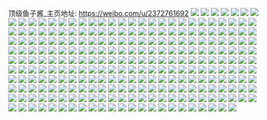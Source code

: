 顶级鱼子酱_主页地址: https://weibo.com/u/2372761692 
![](https://wx4.sinaimg.cn/mw2000/8d6d785cly1h914aed8jvj22c02c0qv6.jpg) 
![](https://wx4.sinaimg.cn/mw2000/8d6d785cly1h914avdiabj22c02c0x6p.jpg) 
![](https://wx4.sinaimg.cn/mw2000/8d6d785cly1h914a1ccecj22bc3341kz.jpg) 
![](https://wx4.sinaimg.cn/mw2000/8d6d785cly1h914a3zl7oj22bc3347wi.jpg) 
![](https://wx4.sinaimg.cn/mw2000/8d6d785cly1h9149wkaz4j22c0340u0y.jpg) 
![](https://wx4.sinaimg.cn/mw2000/8d6d785cly1h914birhxoj22c0340qv7.jpg) 
![](https://wx4.sinaimg.cn/mw2000/8d6d785cly1h914b7ea7mj22c0340x6r.jpg) 
![](https://wx4.sinaimg.cn/mw2000/8d6d785cly1h914b0knw5j22c0340x6r.jpg) 
![](https://wx4.sinaimg.cn/mw2000/8d6d785cly1h914bvfz3dj22c0340e83.jpg) 
![](https://wx4.sinaimg.cn/mw2000/8d6d785cly1h914bbndi3j23402c0kjm.jpg) 
![](https://wx4.sinaimg.cn/mw2000/8d6d785cly1h914fxuq6nj22c02c0qv5.jpg) 
![](https://wx4.sinaimg.cn/mw2000/8d6d785cly1h914br6i0ej22c02c07wi.jpg) 
![](https://wx4.sinaimg.cn/mw2000/8d6d785cly1h914hsrr8jj23402c0npe.jpg) 
![](https://wx4.sinaimg.cn/mw2000/8d6d785cly1h914i5soxbj22dr367e84.jpg) 
![](https://wx4.sinaimg.cn/mw2000/8d6d785cly1h914fz2g0hj21h02h24fh.jpg) 
![](https://wx4.sinaimg.cn/mw2000/8d6d785cly1h914jr07s6j22c03404qs.jpg) 
![](https://wx4.sinaimg.cn/mw2000/8d6d785cly1h914m9v4fkj20u01hctl5.jpg) 
![](https://wx4.sinaimg.cn/mw2000/8d6d785cly1h7whe99oyhj22c0340x6r.jpg) 
![](https://wx4.sinaimg.cn/mw2000/8d6d785cly1h7whedj1kkj236c367hdx.jpg) 
![](https://wx4.sinaimg.cn/mw2000/8d6d785cly1h7wheimqjdj22c02c0kjl.jpg) 
![](https://wx4.sinaimg.cn/mw2000/8d6d785cly1h7wheaiqh1j22c0340x6p.jpg) 
![](https://wx4.sinaimg.cn/mw2000/8d6d785cly1h7whe85tkej236c367npi.jpg) 
![](https://wx4.sinaimg.cn/mw2000/8d6d785cly1h7whembxkkj22c03407wj.jpg) 
![](https://wx4.sinaimg.cn/mw2000/8d6d785cly1h7whehuwstj236c367x6t.jpg) 
![](https://wx4.sinaimg.cn/mw2000/8d6d785cly1h7whek09emj22c0340b2b.jpg) 
![](https://wx4.sinaimg.cn/mw2000/8d6d785cly1h7whefdl23j22c03404qr.jpg) 
![](https://wx4.sinaimg.cn/mw2000/8d6d785cly1h7whel6l61j22c03401ky.jpg) 
![](https://wx4.sinaimg.cn/mw2000/8d6d785cly1h7when1hmjj20u01hcnfd.jpg) 
![](https://wx4.sinaimg.cn/mw2000/8d6d785cly1h7whenwyk0j22c0340x6q.jpg) 
![](https://wx4.sinaimg.cn/mw2000/8d6d785cly1h0jy9fyih4j224f2twkjm.jpg) 
![](https://wx4.sinaimg.cn/mw2000/8d6d785cly1h0jyac5338j20mi0u0gt5.jpg) 
![](https://wx4.sinaimg.cn/mw2000/8d6d785cly1h0jyae472wj20u01hch25.jpg) 
![](https://wx4.sinaimg.cn/mw2000/8d6d785cly1h0jy9pp0tzj22c03407wj.jpg) 
![](https://wx4.sinaimg.cn/mw2000/8d6d785cly1h0jy9mmjt9j20mi0u047p.jpg) 
![](https://wx4.sinaimg.cn/mw2000/8d6d785cly1h0jy9l7rm6j213u0tunc8.jpg) 
![](https://wx4.sinaimg.cn/mw2000/8d6d785cly1h0jy9rtxpbj20qr0qrk07.jpg) 
![](https://wx4.sinaimg.cn/mw2000/8d6d785cly1h0jy9x31wpj22c0340hdu.jpg) 
![](https://wx4.sinaimg.cn/mw2000/8d6d785cly1h0jy9ub8arj20np0xek1w.jpg) 
![](https://wx4.sinaimg.cn/mw2000/8d6d785cly1h0jya0g6kxj22t22c0b2a.jpg) 
![](https://wx4.sinaimg.cn/mw2000/8d6d785cly1h0jy9crbtsj24mo334qva.jpg) 
![](https://wx4.sinaimg.cn/mw2000/8d6d785cly1h0jyaemkshj21hc0mc77c.jpg) 
![](https://wx4.sinaimg.cn/mw2000/8d6d785cly1gzt8mqclvlj23344mo4qu.jpg) 
![](https://wx4.sinaimg.cn/mw2000/8d6d785cly1gzt8ksdrqsj222o340x6p.jpg) 
![](https://wx4.sinaimg.cn/mw2000/8d6d785cly1gzt8l5rdjdj24mo334nph.jpg) 
![](https://wx4.sinaimg.cn/mw2000/8d6d785cly1gzt8m77p9qj24mo334x6s.jpg) 
![](https://wx4.sinaimg.cn/mw2000/8d6d785cly1gzt8mmm3mij234022ob2b.jpg) 
![](https://wx4.sinaimg.cn/mw2000/8d6d785cly1gzt8meh34ej24mo3347wk.jpg) 
![](https://wx4.sinaimg.cn/mw2000/8d6d785cly1gzt8kpi7caj24mo334nph.jpg) 
![](https://wx4.sinaimg.cn/mw2000/8d6d785cly1gzt8mhc09yj24mo3347wj.jpg) 
![](https://wx4.sinaimg.cn/mw2000/8d6d785cly1gzt8ml2536j24mo334kjp.jpg) 
![](https://wx4.sinaimg.cn/mw2000/8d6d785cly1gyxx2zne5yj20u014048o.jpg) 
![](https://wx4.sinaimg.cn/mw2000/8d6d785cly1gwgqk2vxmmj22c0340e81.jpg) 
![](https://wx4.sinaimg.cn/mw2000/8d6d785cly1gwgqkif43wj22c03404qr.jpg) 
![](https://wx4.sinaimg.cn/mw2000/8d6d785cly1gwgqkemq1bj22c0340u0y.jpg) 
![](https://wx4.sinaimg.cn/mw2000/8d6d785cly1gwgqjzy9nhj22c03401kz.jpg) 
![](https://wx4.sinaimg.cn/mw2000/8d6d785cly1gwgqkllqgoj22c03404qr.jpg) 
![](https://wx4.sinaimg.cn/mw2000/8d6d785cly1gwgqk9sblcj22c0340hdw.jpg) 
![](https://wx4.sinaimg.cn/mw2000/8d6d785cly1gwgqkc7f0ij224k2u37wi.jpg) 
![](https://wx4.sinaimg.cn/mw2000/8d6d785cly1gwgqkmteijj22c0340kjm.jpg) 
![](https://wx4.sinaimg.cn/mw2000/8d6d785cly1gwgqkgj45qj22c03404qs.jpg) 
![](https://wx4.sinaimg.cn/mw2000/8d6d785cly1gwgqknxdioj22c03401ky.jpg) 
![](https://wx4.sinaimg.cn/mw2000/8d6d785cly1gwgqkr4sefj223n2wdx6p.jpg) 
![](https://wx4.sinaimg.cn/mw2000/8d6d785cly1gwgqkp530wj22c0340qv6.jpg) 
![](https://wx4.sinaimg.cn/mw2000/8d6d785cly1gvzeeom679j22c0340npg.jpg) 
![](https://wx4.sinaimg.cn/mw2000/8d6d785cly1gvzecj0mwwj22c0340kjm.jpg) 
![](https://wx4.sinaimg.cn/mw2000/8d6d785cly1gvzecktoqzj22c0340npe.jpg) 
![](https://wx4.sinaimg.cn/mw2000/8d6d785cly1gvzecme28yj22c0340npe.jpg) 
![](https://wx4.sinaimg.cn/mw2000/8d6d785cly1gvzeco4pgtj22c0340qv6.jpg) 
![](https://wx4.sinaimg.cn/mw2000/8d6d785cly1gvzechsd1tj22c0340npe.jpg) 
![](https://wx4.sinaimg.cn/mw2000/8d6d785cly1gvzecrbxjcj22c03401kz.jpg) 
![](https://wx4.sinaimg.cn/mw2000/8d6d785cly1gvzeekixotj23402c0b2a.jpg) 
![](https://wx4.sinaimg.cn/mw2000/8d6d785cly1gvzect7sdnj22c0340e83.jpg) 
![](https://wx4.sinaimg.cn/mw2000/8d6d785cly1gvzefcnt56j22c0340hdt.jpg) 
![](https://wx4.sinaimg.cn/mw2000/8d6d785cly1gvzecw7azvj22c0340npe.jpg) 
![](https://wx4.sinaimg.cn/mw2000/8d6d785cly1gvzefei0fmj22c03404qr.jpg) 
![](https://wx4.sinaimg.cn/mw2000/002AzRHSly1gvfaao1qpvj62c033y00002.jpg) 
![](https://wx4.sinaimg.cn/mw2000/002AzRHSly1gvfaarivmaj63402c01kz02.jpg) 
![](https://wx4.sinaimg.cn/mw2000/8d6d785cly1gvfaauxyuwj23402byu0y.jpg) 
![](https://wx4.sinaimg.cn/mw2000/002AzRHSly1gvfaay9wi6j620830c4qs02.jpg) 
![](https://wx4.sinaimg.cn/mw2000/002AzRHSly1gvfab0q4d6j62c03401kz02.jpg) 
![](https://wx4.sinaimg.cn/mw2000/002AzRHSly1gvfab394cbj62c033yu0z02.jpg) 
![](https://wx4.sinaimg.cn/mw2000/002AzRHSly1gvfab6apnij62c033yhdv02.jpg) 
![](https://wx4.sinaimg.cn/mw2000/002AzRHSly1gvfab8zyzyj62c033yqv702.jpg) 
![](https://wx4.sinaimg.cn/mw2000/002AzRHSly1gvfabc0s6ej62c033yx6r02.jpg) 
![](https://wx4.sinaimg.cn/mw2000/8d6d785cly1gvfabcofamj20n01dq17y.jpg) 
![](https://wx4.sinaimg.cn/mw2000/002AzRHSly1gvfabf85b0j62c033ye8302.jpg) 
![](https://wx4.sinaimg.cn/mw2000/8d6d785cly1gvfaaktol9j22bc3347wj.jpg) 
![](https://wx4.sinaimg.cn/mw2000/8d6d785cly1gvfabntaouj235s35sqv9.jpg) 
![](https://wx4.sinaimg.cn/mw2000/002AzRHSly1gvfabwcya4j635s35shdx02.jpg) 
![](https://wx4.sinaimg.cn/mw2000/002AzRHSly1gvfac0r32jj62bc334u0z02.jpg) 
![](https://wx4.sinaimg.cn/mw2000/002AzRHSgy1gvfaeqyl5rj62c02c0u0x02.jpg) 
![](https://wx4.sinaimg.cn/mw2000/002AzRHSgy1gvfaepehy2j61h02m84qq02.jpg) 
![](https://wx4.sinaimg.cn/mw2000/002AzRHSgy1gvfaeszrx9j61um2pgkjl02.jpg) 
![](https://wx4.sinaimg.cn/mw2000/8d6d785cly1gs995tq66nj23402c0npd.jpg) 
![](https://wx4.sinaimg.cn/mw2000/8d6d785cly1gs995wnk08j22c0340npe.jpg) 
![](https://wx4.sinaimg.cn/mw2000/8d6d785cly1gs995pbx63j23402c0x6r.jpg) 
![](https://wx4.sinaimg.cn/mw2000/8d6d785cly1gs995zyjvej22c0340b2a.jpg) 
![](https://wx4.sinaimg.cn/mw2000/8d6d785cly1gs9962j95rj22c0340x6p.jpg) 
![](https://wx4.sinaimg.cn/mw2000/8d6d785cly1gs995rctb1j22c0340u0x.jpg) 
![](https://wx4.sinaimg.cn/mw2000/8d6d785cly1gr8t61nnvhj22c0340u0x.jpg) 
![](https://wx4.sinaimg.cn/mw2000/8d6d785cly1gr8t7194ikj22c0340e82.jpg) 
![](https://wx4.sinaimg.cn/mw2000/8d6d785cly1gr8t4r3u20j22c0340e83.jpg) 
![](https://wx4.sinaimg.cn/mw2000/8d6d785cly1gr8t6pd1gtj22c03404qq.jpg) 
![](https://wx4.sinaimg.cn/mw2000/8d6d785cly1gr8szu6hskj22c0340hdu.jpg) 
![](https://wx4.sinaimg.cn/mw2000/8d6d785cly1gr8t5te2gpj22311u5x6q.jpg) 
![](https://wx4.sinaimg.cn/mw2000/8d6d785cly1gr8t7dnbzdj22c02mznpd.jpg) 
![](https://wx4.sinaimg.cn/mw2000/8d6d785cly1gr8t1cspcqj22502uoe83.jpg) 
![](https://wx4.sinaimg.cn/mw2000/8d6d785cly1gr8t7694r6j22c03401ky.jpg) 
![](https://wx4.sinaimg.cn/mw2000/8d6d785cly1gr8t2uim2zj22c0340qv6.jpg) 
![](https://wx4.sinaimg.cn/mw2000/8d6d785cly1gr8t7agycpj23402c0u0x.jpg) 
![](https://wx4.sinaimg.cn/mw2000/8d6d785cly1gr8t7gj83qj22c0340u0x.jpg) 
![](https://wx4.sinaimg.cn/mw2000/8d6d785cly1gr8t7k6fxjj23402c0x6p.jpg) 
![](https://wx4.sinaimg.cn/mw2000/8d6d785cly1gr8t7nqtfwj23402c0qv5.jpg) 
![](https://wx4.sinaimg.cn/mw2000/8d6d785cly1gr8t7q063xj22c0340b29.jpg) 
![](https://wx4.sinaimg.cn/mw2000/8d6d785cgy1gkb5wy9gxkj22c02c0e82.jpg) 
![](https://wx4.sinaimg.cn/mw2000/8d6d785cgy1gkb5ws0hq8j22c0340u0x.jpg) 
![](https://wx4.sinaimg.cn/mw2000/8d6d785cgy1gkb5wq2pkbj22c03401ky.jpg) 
![](https://wx4.sinaimg.cn/mw2000/8d6d785cgy1gkb5x27xfqj23402c0npe.jpg) 
![](https://wx4.sinaimg.cn/mw2000/8d6d785cgy1gkb5wvk7lwj22c02c0npd.jpg) 
![](https://wx4.sinaimg.cn/mw2000/8d6d785cgy1gkb5x5939mj22c02c0npd.jpg) 
![](https://wx4.sinaimg.cn/mw2000/8d6d785cly1gka09pmlssj22c035bqv5.jpg) 
![](https://wx4.sinaimg.cn/mw2000/8d6d785cly1gka09s3fn8j22c035jhdu.jpg) 
![](https://wx4.sinaimg.cn/mw2000/8d6d785cly1gka09uct7pj22c03407wj.jpg) 
![](https://wx4.sinaimg.cn/mw2000/8d6d785cly1gka05w1dkvj22c0340hdt.jpg) 
![](https://wx4.sinaimg.cn/mw2000/8d6d785cly1gka07cfmoej21sg1scnpg.jpg) 
![](https://wx4.sinaimg.cn/mw2000/8d6d785cly1gka061q4p3j21u02g01ky.jpg) 
![](https://wx4.sinaimg.cn/mw2000/8d6d785cly1gka05jxkzrj22c0340npe.jpg) 
![](https://wx4.sinaimg.cn/mw2000/8d6d785cly1gka05adjqnj22c03407wk.jpg) 
![](https://wx4.sinaimg.cn/mw2000/8d6d785cly1gka05pitw5j22c02c0hdt.jpg) 
![](https://wx4.sinaimg.cn/mw2000/8d6d785cly1gka05d12oej22c0340x6p.jpg) 
![](https://wx4.sinaimg.cn/mw2000/8d6d785cly1gka05l4ouhj20wm0iydnn.jpg) 
![](https://wx4.sinaimg.cn/mw2000/8d6d785cly1gka05g67f9j22c03401kz.jpg) 
![](https://wx4.sinaimg.cn/mw2000/8d6d785cgy1gja6f9csy9j22bb3324qq.jpg) 
![](https://wx4.sinaimg.cn/mw2000/8d6d785cgy1gja6fb9b1ej22bb332b2a.jpg) 
![](https://wx4.sinaimg.cn/mw2000/8d6d785cgy1gja6fd8vp3j227i2y1u0x.jpg) 
![](https://wx4.sinaimg.cn/mw2000/8d6d785cgy1gja6ffo7upj21o0280kjl.jpg) 
![](https://wx4.sinaimg.cn/mw2000/8d6d785cgy1gja6fjrvztj22bb332hdv.jpg) 
![](https://wx4.sinaimg.cn/mw2000/8d6d785cgy1gja6fmsltkj22c0340hdu.jpg) 
![](https://wx4.sinaimg.cn/mw2000/8d6d785cly1gj35a8adldj22c02c0qv5.jpg) 
![](https://wx4.sinaimg.cn/mw2000/8d6d785cly1gj35agz3t6j22c0340qv7.jpg) 
![](https://wx4.sinaimg.cn/mw2000/8d6d785cly1gj35blpunpj22c02c0b29.jpg) 
![](https://wx4.sinaimg.cn/mw2000/8d6d785cly1gj35aymjdrj22c02c0e82.jpg) 
![](https://wx4.sinaimg.cn/mw2000/8d6d785cly1gj35alofaej22c03407wi.jpg) 
![](https://wx4.sinaimg.cn/mw2000/8d6d785cly1gj35a26ilyj22c02c0qv5.jpg) 
![](https://wx4.sinaimg.cn/mw2000/8d6d785cly1gij9ly03nyj20u01gh4qp.jpg) 
![](https://wx4.sinaimg.cn/mw2000/8d6d785cgy1ggwogkt8pkj224h24hnpe.jpg) 
![](https://wx4.sinaimg.cn/mw2000/8d6d785cgy1ggwogu37rzj22022ge1kz.jpg) 
![](https://wx4.sinaimg.cn/mw2000/8d6d785cgy1ggwogv6rzdj22c02c0kjl.jpg) 
![](https://wx4.sinaimg.cn/mw2000/8d6d785cgy1ggwogmiu33j23402c0e83.jpg) 
![](https://wx4.sinaimg.cn/mw2000/8d6d785cgy1ggwogsg0psj223y2661ky.jpg) 
![](https://wx4.sinaimg.cn/mw2000/8d6d785cgy1ggwogoo8owj228l360x6q.jpg) 
![](https://wx4.sinaimg.cn/mw2000/8d6d785cgy1ggwogq63f6j22c02c0qv5.jpg) 
![](https://wx4.sinaimg.cn/mw2000/8d6d785cgy1ggwogjh3dwj22c02c01ky.jpg) 
![](https://wx4.sinaimg.cn/mw2000/8d6d785cgy1ggwogr1xigj22de2c0kjl.jpg) 
![](https://wx4.sinaimg.cn/mw2000/8d6d785cgy1ggr2evn9j2j22c02c04qq.jpg) 
![](https://wx4.sinaimg.cn/mw2000/8d6d785cgy1ggr2et2benj22c02c0npe.jpg) 
![](https://wx4.sinaimg.cn/mw2000/8d6d785cgy1ggr2eud92gj22c02c0hdu.jpg) 
![](https://wx4.sinaimg.cn/mw2000/8d6d785cgy1ggr2f17484j2238238kjl.jpg) 
![](https://wx4.sinaimg.cn/mw2000/8d6d785cgy1ggr2erqgpkj22c0340u0y.jpg) 
![](https://wx4.sinaimg.cn/mw2000/8d6d785cgy1ggr2eqc2tij22c02c0kjm.jpg) 
![](https://wx4.sinaimg.cn/mw2000/8d6d785cgy1ggr2f095fbj22c02c0x6p.jpg) 
![](https://wx4.sinaimg.cn/mw2000/8d6d785cgy1ggr2ex4l62j23402c0e83.jpg) 
![](https://wx4.sinaimg.cn/mw2000/8d6d785cgy1ggr2eyx64hj23402c0npf.jpg) 
![](https://wx4.sinaimg.cn/mw2000/8d6d785cly1ggp32lsgc5j22c0340qv5.jpg) 
![](https://wx4.sinaimg.cn/mw2000/8d6d785cgy1gg0equyru4j21400u0wlj.jpg) 
![](https://wx4.sinaimg.cn/mw2000/8d6d785cgy1gg0eqwkptlj21400u0ai3.jpg) 
![](https://wx4.sinaimg.cn/mw2000/8d6d785cgy1gg0eqxrx6wj22c02c07wh.jpg) 
![](https://wx4.sinaimg.cn/mw2000/8d6d785cgy1gg0eqvp07fj22512axkjl.jpg) 
![](https://wx4.sinaimg.cn/mw2000/8d6d785cgy1gg0equk2j4j21400u0n3j.jpg) 
![](https://wx4.sinaimg.cn/mw2000/8d6d785cgy1gg0er1a9isj228u223kjl.jpg) 
![](https://wx4.sinaimg.cn/mw2000/8d6d785cgy1gg0elubxebj20tz0zs0w3.jpg) 
![](https://wx4.sinaimg.cn/mw2000/8d6d785cgy1gg0els1xj7j23402c0e82.jpg) 
![](https://wx4.sinaimg.cn/mw2000/8d6d785cgy1gg0elvsnppj20tz0zwq5h.jpg) 
![](https://wx4.sinaimg.cn/mw2000/8d6d785cgy1gg0elx6knmj22c02c0e81.jpg) 
![](https://wx4.sinaimg.cn/mw2000/8d6d785cgy1gg0elssx9xj225e2pjhdt.jpg) 
![](https://wx4.sinaimg.cn/mw2000/8d6d785cgy1gg0elr0s81j20tz0zn0wt.jpg) 
![](https://wx4.sinaimg.cn/mw2000/8d6d785cgy1gg0elwg6hvj20tz106adi.jpg) 
![](https://wx4.sinaimg.cn/mw2000/8d6d785cgy1gg0elts7kij23402c0u0x.jpg) 
![](https://wx4.sinaimg.cn/mw2000/8d6d785cgy1gg0elvbtt1j20tz0zrwjr.jpg) 
![](https://wx4.sinaimg.cn/mw2000/8d6d785cgy1gdkbf91numj22c02c0b2b.jpg) 
![](https://wx4.sinaimg.cn/mw2000/8d6d785cgy1gdkbdzfbd5j20s910haoc.jpg) 
![](https://wx4.sinaimg.cn/mw2000/8d6d785cgy1gdkbes0vjnj22c03401l2.jpg) 
![](https://wx4.sinaimg.cn/mw2000/8d6d785cgy1gdkbedqwsnj22c0340qva.jpg) 
![](https://wx4.sinaimg.cn/mw2000/8d6d785cgy1gdkbflkx75j22c0340kjo.jpg) 
![](https://wx4.sinaimg.cn/mw2000/8d6d785cgy1gdkbf23l9ej22c02c0x6r.jpg) 
![](https://wx4.sinaimg.cn/mw2000/8d6d785cgy1gc0w0qjxbzj20u00ugh9y.jpg) 
![](https://wx4.sinaimg.cn/mw2000/8d6d785cgy1gc0w0pl9avj20u011f4qp.jpg) 
![](https://wx4.sinaimg.cn/mw2000/8d6d785cgy1gc0w0rwc70j20u011t7wh.jpg) 
![](https://wx4.sinaimg.cn/mw2000/8d6d785cgy1gc0w0tle0tj20v91voe81.jpg) 
![](https://wx4.sinaimg.cn/mw2000/8d6d785cgy1gbf9662pnhj20u01sxq69.jpg) 
![](https://wx4.sinaimg.cn/mw2000/8d6d785cly1gb39jhdallj22c02c07wh.jpg) 
![](https://wx4.sinaimg.cn/mw2000/8d6d785cly1gb39jmo03wj22c0340x6p.jpg) 
![](https://wx4.sinaimg.cn/mw2000/8d6d785cly1gb39jk37d0j20v90z111z.jpg) 
![](https://wx4.sinaimg.cn/mw2000/8d6d785cly1gb39jpnewvj22c037onpe.jpg) 
![](https://wx4.sinaimg.cn/mw2000/8d6d785cly1gb39ju9labj22c02c0qv6.jpg) 
![](https://wx4.sinaimg.cn/mw2000/8d6d785cly1gb39jjao2lj21sg1sce81.jpg) 
![](https://wx4.sinaimg.cn/mw2000/8d6d785cly1gb39jrk327j22c02c0npd.jpg) 
![](https://wx4.sinaimg.cn/mw2000/8d6d785cly1gb39jx5r5jj22aa340kjm.jpg) 
![](https://wx4.sinaimg.cn/mw2000/8d6d785cly1gb39jzam6pj22c02c07wi.jpg) 
![](https://wx4.sinaimg.cn/mw2000/8d6d785cly1galxcwsep1j22c02c0npd.jpg) 
![](https://wx4.sinaimg.cn/mw2000/8d6d785cly1galxcttx1jj22c0340x6q.jpg) 
![](https://wx4.sinaimg.cn/mw2000/8d6d785cly1galxdbm8m7j22c02c07wi.jpg) 
![](https://wx4.sinaimg.cn/mw2000/8d6d785cly1galxczp38qj22c02c0x6p.jpg) 
![](https://wx4.sinaimg.cn/mw2000/8d6d785cly1galxd2ukf3j22c02c01ky.jpg) 
![](https://wx4.sinaimg.cn/mw2000/8d6d785cly1galxd5a9ofj22c02c0kjl.jpg) 
![](https://wx4.sinaimg.cn/mw2000/8d6d785cgy1gakt56m13nj22c02c0x6p.jpg) 
![](https://wx4.sinaimg.cn/mw2000/8d6d785cgy1gakt4p88f1j20rq0r7q94.jpg) 
![](https://wx4.sinaimg.cn/mw2000/8d6d785cgy1gakt4l51xtj20r50pq0xx.jpg) 
![](https://wx4.sinaimg.cn/mw2000/8d6d785cgy1gakt4mpn22j20u00wnakv.jpg) 
![](https://wx4.sinaimg.cn/mw2000/8d6d785cgy1gakt50j9e7j22c03401l0.jpg) 
![](https://wx4.sinaimg.cn/mw2000/8d6d785cgy1gakt4odjv4j20tz0towot.jpg) 
![](https://wx4.sinaimg.cn/mw2000/8d6d785cgy1gakt4kaltcj20q40pl42b.jpg) 
![](https://wx4.sinaimg.cn/mw2000/8d6d785cgy1gakt5dlkigj22c02c0hdu.jpg) 
![](https://wx4.sinaimg.cn/mw2000/8d6d785cgy1gakt69m0spj22c02b2kjn.jpg) 
![](https://wx4.sinaimg.cn/mw2000/8d6d785cly1gagcx3gythj22c02c0qv5.jpg) 
![](https://wx4.sinaimg.cn/mw2000/8d6d785cly1gagcx9jodej22c02c0npd.jpg) 
![](https://wx4.sinaimg.cn/mw2000/8d6d785cly1gagcwk3oo5j22c02c0npd.jpg) 
![](https://wx4.sinaimg.cn/mw2000/8d6d785cly1gagcwou1eaj22c03401kx.jpg) 
![](https://wx4.sinaimg.cn/mw2000/8d6d785cly1gagcvsep1ij22c03404qr.jpg) 
![](https://wx4.sinaimg.cn/mw2000/8d6d785cly1gagcwtzm9dj22c03407wh.jpg) 
![](https://wx4.sinaimg.cn/mw2000/8d6d785cly1gagcxjrkh3j22c02c0x6p.jpg) 
![](https://wx4.sinaimg.cn/mw2000/8d6d785cly1gagcxdgm2kj22c02c0e81.jpg) 
![](https://wx4.sinaimg.cn/mw2000/8d6d785cly1gagcwdqxu6j22802yo7wj.jpg) 
![](https://wx4.sinaimg.cn/mw2000/8d6d785cly1ga98xeokztj20dw0dwabg.jpg) 
![](https://wx4.sinaimg.cn/mw2000/8d6d785cly1ga98xdxvhpj216o1kue81.jpg) 
![](https://wx4.sinaimg.cn/mw2000/8d6d785cly1ga98xg2qk1j22c0340b2a.jpg) 
![](https://wx4.sinaimg.cn/mw2000/8d6d785cly1ga98xhvi0rj22c0340e82.jpg) 
![](https://wx4.sinaimg.cn/mw2000/8d6d785cly1ga8pzc0anzj22c02c07wj.jpg) 
![](https://wx4.sinaimg.cn/mw2000/8d6d785cly1ga8pz14179j21o02yoe88.jpg) 
![](https://wx4.sinaimg.cn/mw2000/8d6d785cly1ga8pzgeoalj22c0340b2a.jpg) 
![](https://wx4.sinaimg.cn/mw2000/8d6d785cly1ga8pzkxb0tj22c0340e82.jpg) 
![](https://wx4.sinaimg.cn/mw2000/8d6d785cly1ga8pzi9eahj22c02c07wh.jpg) 
![](https://wx4.sinaimg.cn/mw2000/8d6d785cly1ga8pz4uxooj22c0340kjm.jpg) 
![](https://wx4.sinaimg.cn/mw2000/8d6d785cly1ga8pz8akzuj22c03404qr.jpg) 
![](https://wx4.sinaimg.cn/mw2000/8d6d785cly1ga8pzjqpcbj22c0340qv6.jpg) 
![](https://wx4.sinaimg.cn/mw2000/8d6d785cly1ga8pzmarkij22c0340e82.jpg) 
![](https://wx4.sinaimg.cn/mw2000/8d6d785cgy1g9hnuv6chbj23402c0hdu.jpg) 
![](https://wx4.sinaimg.cn/mw2000/8d6d785cgy1g9hnualxgvj22c0340npe.jpg) 
![](https://wx4.sinaimg.cn/mw2000/8d6d785cgy1g9hnu5zwkrj22c0340kjm.jpg) 
![](https://wx4.sinaimg.cn/mw2000/8d6d785cgy1g9hnudf6jfj22c03404qq.jpg) 
![](https://wx4.sinaimg.cn/mw2000/8d6d785cgy1g9hnurqa6yj22c03401ky.jpg) 
![](https://wx4.sinaimg.cn/mw2000/8d6d785cgy1g9hnugk7dzj22c0340e82.jpg) 
![](https://wx4.sinaimg.cn/mw2000/8d6d785cgy1g9hnunxcv1j23402c0x6q.jpg) 
![](https://wx4.sinaimg.cn/mw2000/8d6d785cgy1g9hnuxssnvj22c0340x6p.jpg) 
![](https://wx4.sinaimg.cn/mw2000/8d6d785cgy1g9hnuk71g8j22c0340hdu.jpg) 
![](https://wx4.sinaimg.cn/mw2000/8d6d785cly1g94tahxe6pj20u01hcajy.jpg) 
![](https://wx4.sinaimg.cn/mw2000/8d6d785cly1g94taguajdj20u01hcqcy.jpg) 
![](https://wx4.sinaimg.cn/mw2000/8d6d785cly1g94tajbh9aj22c032okjn.jpg) 
![](https://wx4.sinaimg.cn/mw2000/8d6d785cly1g94tak5ho6j22c02c0hdt.jpg) 
![](https://wx4.sinaimg.cn/mw2000/8d6d785cly1g8getdzys0j23402c04qw.jpg) 
![](https://wx4.sinaimg.cn/mw2000/8d6d785cly1g7f71ro7odj225k1kye81.jpg) 
![](https://wx4.sinaimg.cn/mw2000/8d6d785cly1g6fge8rce9j21sg1sc7wh.jpg) 
![](https://wx4.sinaimg.cn/mw2000/8d6d785cly1g6fge78y2hj22c02c0kjl.jpg) 
![](https://wx4.sinaimg.cn/mw2000/8d6d785cly1g6fgejj25kj20v91vo7wp.jpg) 
![](https://wx4.sinaimg.cn/mw2000/8d6d785cly1g6fgel6y6dj22c02c0hal.jpg) 
